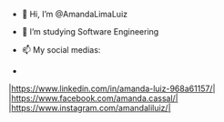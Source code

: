 - 👋 Hi, I’m @AmandaLimaLuiz

- 👀 I’m studying Software Engineering  

- 📫 My social medias:
- 
|https://www.linkedin.com/in/amanda-luiz-968a61157/|
|https://www.facebook.com/amanda.cassal/|
|https://www.instagram.com/amandaliluiz/|


